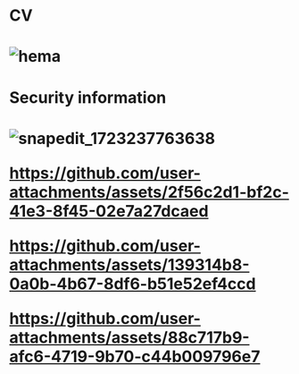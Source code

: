 <h1>CV<h1>

![hema](https://github.com/user-attachments/assets/684cecd3-02bf-4a88-82c9-d60c16259f83)

<h1>Security information<h1>

  ![snapedit_1723237763638](https://github.com/user-attachments/assets/46ea2267-90b2-4d8c-82a4-27f3382a3d9f)

https://github.com/user-attachments/assets/2f56c2d1-bf2c-41e3-8f45-02e7a27dcaed

https://github.com/user-attachments/assets/139314b8-0a0b-4b67-8df6-b51e52ef4ccd

https://github.com/user-attachments/assets/88c717b9-afc6-4719-9b70-c44b009796e7

